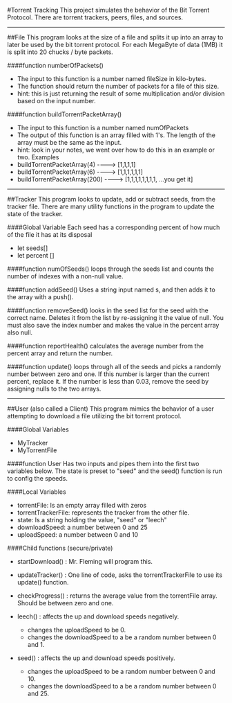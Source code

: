 #Torrent Tracking
This project simulates the behavior of the Bit Torrent Protocol.  There are torrent trackers, peers, files, and sources.

<hr>
##File
This program looks at the size of a file and splits it up into an array to later be used by the bit torrent protocol.  For each MegaByte of data (1MB) it is split into 20 chucks / byte packets.

####function numberOfPackets()
-  The input to this function is a number named fileSize in kilo-bytes.
-  The function should return the number of packets for a file of this size.
-  hint: this is just returning the result of some multiplication and/or division based on the input number.

####function buildTorrentPacketArray()
-  The input to this function is a number named numOfPackets
-  The output of this function is an array filled with 1's.  The length of the array must be the same as the input.
-  hint: look in your notes, we went over how to do this in an example or two.
Examples
-  buildTorrentPacketArray(4)   ---->  [1,1,1,1]
-  buildTorrentPacketArray(6)   ---->  [1,1,1,1,1,1]
-  buildTorrentPacketArray(200) ---->  [1,1,1,1,1,1,1,1, ...you get it]


<hr>
##Tracker
This program looks to update, add or subtract seeds, from the tracker file.  There are many utility functions in the program to update the state of the tracker.

####Global Variable
Each seed has a corresponding percent of how much of the file it has at its disposal
-  let seeds[]
-  let percent []

####function numOfSeeds()
loops through the seeds list and counts the number of indexes with a non-null value.

####function addSeed()
Uses a string input named s, and then adds it to the array with a push().

####function removeSeed()
looks in the seed list for the seed with the correct name.  Deletes it from the list by re-assigning it the value of null.  You must also save the index number and makes the value in the percent array also null.

####function reportHealth()
calculates the average number from the percent array and return the number.

####function update()
loops through all of the seeds and picks a randomly number between zero and one.  If this number is larger than the current percent, replace it.  If the number is less than 0.03, remove the seed by assigning nulls to the two arrays.




<hr>
##User (also called a Client)
This program mimics the behavior of a user attempting to download a file utilizing the bit torrent protocol.

####Global Variables
-  MyTracker
-  MyTorrentFile

####function User
Has two inputs and pipes them into the first two variables below.  The state is preset to "seed" and the seed() function is run to config the speeds.

####Local Variables
-  torrentFile: Is an empty array filled with zeros
-  torrentTrackerFile: represents the tracker from the other file.
-  state:  Is a string holding the value, "seed" or "leech"
-  downloadSpeed:  a number between 0 and 25
-  uploadSpeed:  a number between 0 and 10


####Child functions (secure/private)

-  startDownload() : Mr. Fleming will program this.

-  updateTracker() : One line of code, asks the torrentTrackerFile to use its update() function.

-  checkProgress() : returns the average value from the torrentFile array.  Should be between zero and one.

-  leech() :  affects the up and download speeds negatively.
    -  changes the uploadSpeed to be 0.
    -  changes the downloadSpeed to a be a random number between 0 and 1.

-  seed() : affects the up and download speeds positively.
    -  changes the uploadSpeed to be a random number between 0 and 10.
    -  changes the downloadSpeed to a be a random number between 0 and 25.
